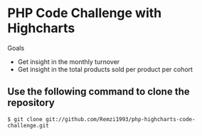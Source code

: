 # PHP Code Challenge with Highcharts
Goals
* Get insight in the monthly turnover
* Get insight in the total products sold per product per cohort

## Use the following command to clone the repository
`$ git clone git://github.com/Remzi1993/php-highcharts-code-challenge.git`<br>
